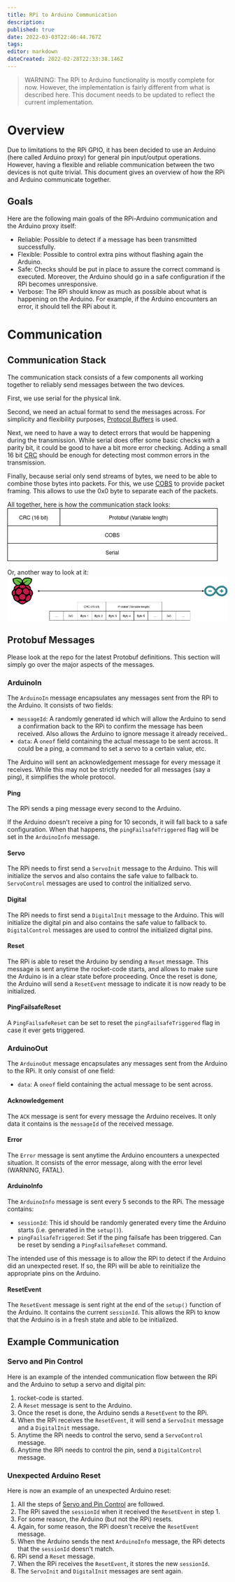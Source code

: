 ```yaml
---
title: RPi to Arduino Communication
description: 
published: true
date: 2022-03-03T22:46:44.767Z
tags: 
editor: markdown
dateCreated: 2022-02-28T22:33:38.146Z
---
```


> WARNING: The RPi to Arduino functionality is mostly complete for now. However, the implementation is fairly different from what is described here. This document needs to be updated to reflect the current implementation.

# Overview

Due to limitations to the RPi GPIO, it has been decided to use an Arduino (here called Arduino proxy) for general pin input/output operations. However, having a flexible and reliable communication between the two devices is not quite trivial. This document gives an overview of how the RPi and Arduino communicate together.

## Goals
Here are the following main goals of the RPi-Arduino communication and the Arduino proxy itself:
- Reliable: Possible to detect if a message has been transmitted successfully.
- Flexible: Possible to control extra pins without flashing again the Arduino.
- Safe: Checks should be put in place to assure the correct command is executed. Moreover, the Arduino should go in a safe configuration if the RPi becomes unresponsive.
- Verbose: The RPi should know as much as possible about what is happening on the Arduino. For example, if the Arduino encounters an error, it should tell the RPi about it.

# Communication

## Communication Stack

The communication stack consists of a few components all working together to reliably send messages between the two devices.

First, we use serial for the physical link.

Second, we need an actual format to send the messages across. For simplicity and flexibility purposes, [Protocol Buffers](https://developers.google.com/protocol-buffers) is used.

Next, we need to have a way to detect errors that would be happening during the transmission. While serial does offer some basic checks with a parity bit, it could be good to have a bit more error checking. Adding a small 16 bit [CRC](https://en.wikipedia.org/wiki/Cyclic_redundancy_check) should be enough for detecting most common errors in the transmission.

Finally, because serial only send streams of bytes, we need to be able to combine those bytes into packets. For this, we use [COBS](https://en.wikipedia.org/wiki/Consistent_Overhead_Byte_Stuffing) to provide packet framing. This allows to use the 0x0 byte to separate each of the packets.

All together, here is how the communication stack looks:
![](/images/Arduino_Comm_Stack.png)

Or, another way to look at it:
![](/images/Arduino_Comm_Stack_2.png)

## Protobuf Messages

Please look at the repo for the latest Protobuf definitions. This section will simply go over the major aspects of the messages.

### ArduinoIn

The `ArduinoIn` message encapsulates any messages sent from the RPi to the Arduino. It consists of two fields:
  - `messageId`: A randomly generated id which will allow the Arduino to send a confirmation back to the RPi to confirm the message has been received. Also allows the Arduino to ignore message it already received..
  - `data`: A `oneof` field containing the actual message to be sent across. It could be a ping, a command to set a servo to a certain value, etc.

The Arduino will sent an acknowledgement message for every message it receives. While this may not be strictly needed for all messages (say a ping), it simplifies the whole protocol.

#### Ping
The RPi sends a ping message every second to the Arduino. 

If the Arduino doesn't receive a ping for 10 seconds, it will fall back to a safe configuration. When that happens, the `pingFailsafeTriggered` flag will be set in the `ArduinoInfo` message.

#### Servo
The RPi needs to first send a `ServoInit` message to the Arduino. This will initialize the servos and also contains the safe value to fallback to. `ServoControl` messages are used to control the initialized servo.

#### Digital
The RPi needs to first send a `DigitalInit` message to the Arduino. This will initialize the digital pin and also contains the safe value to fallback to. `DigitalControl` messages are used to control the initialized digital pins.

#### Reset
The RPi is able to reset the Arduino by sending a `Reset` message. This message is sent anytime the rocket-code starts, and allows to make sure the Arduino is in a clear state before proceeding. Once the reset is done, the Arduino will send a `ResetEvent` message to indicate it is now ready to be initialized.


#### PingFailsafeReset
A `PingFailsafeReset` can be set to reset the `pingFailsafeTriggered` flag in case it ever gets triggered.

### ArduinoOut

The `ArduinoOut` message encapsulates any messages sent from the Arduino to the RPi. It only consist of one field:
  - `data`: A `oneof` field containing the actual message to be sent across.

#### Acknowledgement
The `ACK` message is sent for every message the Arduino receives. It only data it contains is the `messageId` of the received message. 

#### Error
The `Error` message is sent anytime the Arduino encounters a unexpected situation. It consists of the error message, along with the error level (WARNING, FATAL).

#### ArduinoInfo
The `ArduinoInfo` message is sent every 5 seconds to the RPi. The message contains:
  - `sessionId`: This id should be randomly generated every time the Arduino starts (i.e. generated in the `setup()`).
  - `pingFailsafeTriggered`: Set if the ping failsafe has been triggered. Can be reset by sending a `PingFailsafeReset` command.

The intended use of this message is to allow the RPi to detect if the Arduino did an unexpected reset. If so, the RPi will be able to reinitialize the appropriate pins on the Arduino.

#### ResetEvent
The `ResetEvent` message is sent right at the end of the `setup()` function of the Arduino. It contains the current `sessionId`. This allows the RPi to know that the Arduino is in a fresh state and able to be initialized.

## Example Communication

### Servo and Pin Control
Here is an example of the intended communication flow between the RPi and the Arduino to setup a servo and digital pin:
  1. rocket-code is started.
  2. A `Reset` message is sent to the Arduino.
  3. Once the reset is done, the Arduino sends a `ResetEvent` to the RPi.
  4. When the RPi receives the `ResetEvent`, it will send a `ServoInit` message and a `DigitalInit` message.
  5. Anytime the RPi needs to control the servo, send a `ServoControl` message.
  6. Anytime the RPi needs to control the pin, send a `DigitalControl` message.

### Unexpected Arduino Reset
Here is now an example of an unexpected Arduino reset:
  1. All the steps of [Servo and Pin Control](#Servo_and_Pin_Control) are followed.
  1. The RPi saved the `sessionId` when it received the `ResetEvent` in step 1.
  2. For some reason, the Arduino (but not the RPi) resets.
  3. Again, for some reason, the RPi doesn't receive the `ResetEvent` message.
  4. When the Arduino sends the next `ArduinoInfo` message, the RPi detects that the `sessionId` doesn't match.
  5. RPi send a `Reset` message.
  6. When the RPi receives the `ResetEvent`, it stores the new `sessionId`.
  7. The `ServoInit` and `DigitalInit` messages are sent again.
